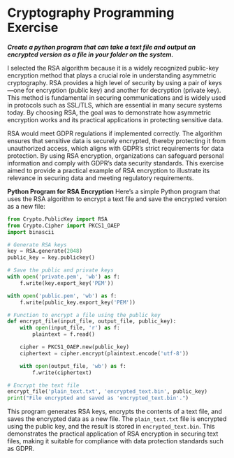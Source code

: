 # Cryptography Programming Exercise

___Create a python program that can take a text file and output an encrypted version as a file in your folder on the system.___
</br>

I selected the RSA algorithm because it is a widely recognized public-key encryption method that plays a crucial role in understanding asymmetric cryptography. RSA provides a high level of security by using a pair of keys—one for encryption (public key) and another for decryption (private key). This method is fundamental in securing communications and is widely used in protocols such as SSL/TLS, which are essential in many secure systems today. By choosing RSA, the goal was to demonstrate how asymmetric encryption works and its practical applications in protecting sensitive data.

RSA would meet GDPR regulations if implemented correctly. The algorithm ensures that sensitive data is securely encrypted, thereby protecting it from unauthorized access, which aligns with GDPR’s strict requirements for data protection. By using RSA encryption, organizations can safeguard personal information and comply with GDPR’s data security standards. This exercise aimed to provide a practical example of RSA encryption to illustrate its relevance in securing data and meeting regulatory requirements.
</br>

**Python Program for RSA Encryption**
Here’s a simple Python program that uses the RSA algorithm to encrypt a text file and save the encrypted version as a new file:

```python
from Crypto.PublicKey import RSA
from Crypto.Cipher import PKCS1_OAEP
import binascii

# Generate RSA keys
key = RSA.generate(2048)
public_key = key.publickey()

# Save the public and private keys
with open('private.pem', 'wb') as f:
    f.write(key.export_key('PEM'))

with open('public.pem', 'wb') as f:
    f.write(public_key.export_key('PEM'))

# Function to encrypt a file using the public key
def encrypt_file(input_file, output_file, public_key):
    with open(input_file, 'r') as f:
        plaintext = f.read()

    cipher = PKCS1_OAEP.new(public_key)
    ciphertext = cipher.encrypt(plaintext.encode('utf-8'))

    with open(output_file, 'wb') as f:
        f.write(ciphertext)

# Encrypt the text file
encrypt_file('plain_text.txt', 'encrypted_text.bin', public_key)
print("File encrypted and saved as 'encrypted_text.bin'.")
```

This program generates RSA keys, encrypts the contents of a text file, and saves the encrypted data as a new file. The `plain_text.txt` file is encrypted using the public key, and the result is stored in `encrypted_text.bin`. This demonstrates the practical application of RSA encryption in securing text files, making it suitable for compliance with data protection standards such as GDPR.